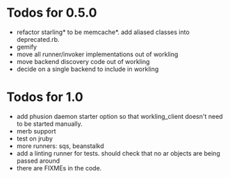 # Todos for 0.5.0

* refactor starling* to be memcache*. add aliased classes into deprecated.rb.
* gemify
* move all runner/invoker implementations out of workling
* move backend discovery code out of workling
* decide on a single backend to include in workling

# Todos for 1.0

* add phusion daemon starter option so that workling_client doesn't need to be started manually. 
* merb support
* test on jruby
* more runners: sqs, beanstalkd
* add a linting runner for tests. should check that no ar objects are being passed around
* there are FIXMEs in the code. 